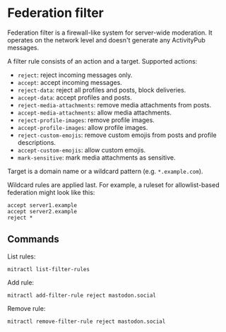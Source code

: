 # Federation filter

Federation filter is a firewall-like system for server-wide moderation. It operates on the network level and doesn't generate any ActivityPub messages.

A filter rule consists of an action and a target. Supported actions:

- `reject`: reject incoming messages only.
- `accept`: accept incoming messages.
- `reject-data`: reject all profiles and posts, block deliveries.
- `accept-data`: accept profiles and posts.
- `reject-media-attachments`: remove media attachments from posts.
- `accept-media-attachments`: allow media attachments.
- `reject-profile-images`: remove profile images.
- `accept-profile-images`: allow profile images.
- `reject-custom-emojis`: remove custom emojis from posts and profile descriptions.
- `accept-custom-emojis`: allow custom emojis.
- `mark-sensitive`: mark media attachments as sensitive.

Target is a domain name or a wildcard pattern (e.g. `*.example.com`).

Wildcard rules are applied last. For example, a ruleset for allowlist-based federation might look like this:

```
accept server1.example
accept server2.example
reject *
```

## Commands

List rules:

```shell
mitractl list-filter-rules
```

Add rule:

```shell
mitractl add-filter-rule reject mastodon.social
```

Remove rule:

```shell
mitractl remove-filter-rule reject mastodon.social
```

